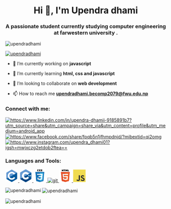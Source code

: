 <h1 align="center">Hi 👋, I'm Upendra dhami</h1>
<h3 align="center">A passionate student currently studying computer engineering at farwestern university .</h3>

<p align="left"> <img src="https://komarev.com/ghpvc/?username=upendradhami&label=Profile%20views&color=0e75b6&style=flat" alt="upendradhami" /> </p>

<p align="left"> <a href="https://github.com/ryo-ma/github-profile-trophy"><img src="https://github-profile-trophy.vercel.app/?username=upendradhami" alt="upendradhami" /></a> </p>

- 🔭 I’m currently working on **javascript**

- 🌱 I’m currently learning **html, css and javascript**

- 👯 I’m looking to collaborate on **web development**

- 📫 How to reach me **upendradhami.becomp2079@fwu.edu.np**

<h3 align="left">Connect with me:</h3>
<p align="left">
<a href="https://linkedin.com/in/https://www.linkedin.com/in/upendra-dhamii-9185891b7?utm_source=share&utm_campaign=share_via&utm_content=profile&utm_medium=android_app" target="blank"><img align="center" src="https://raw.githubusercontent.com/rahuldkjain/github-profile-readme-generator/master/src/images/icons/Social/linked-in-alt.svg" alt="https://www.linkedin.com/in/upendra-dhamii-9185891b7?utm_source=share&utm_campaign=share_via&utm_content=profile&utm_medium=android_app" height="30" width="40" /></a>
<a href="https://fb.com/https://www.facebook.com/share/fpqb5n1jfhmpdnjd/?mibextid=qi2omg" target="blank"><img align="center" src="https://raw.githubusercontent.com/rahuldkjain/github-profile-readme-generator/master/src/images/icons/Social/facebook.svg" alt="https://www.facebook.com/share/fpqb5n1jfhmpdnjd/?mibextid=qi2omg" height="30" width="40" /></a>
<a href="https://instagram.com/https://www.instagram.com/upendra_dhami01?igsh=mwjxczg2etdob2ftea==" target="blank"><img align="center" src="https://raw.githubusercontent.com/rahuldkjain/github-profile-readme-generator/master/src/images/icons/Social/instagram.svg" alt="https://www.instagram.com/upendra_dhami01?igsh=mwjxczg2etdob2ftea==" height="30" width="40" /></a>
</p>

<h3 align="left">Languages and Tools:</h3>
<p align="left"> <a href="https://www.cprogramming.com/" target="_blank" rel="noreferrer"> <img src="https://raw.githubusercontent.com/devicons/devicon/master/icons/c/c-original.svg" alt="c" width="40" height="40"/> </a> <a href="https://www.w3schools.com/cpp/" target="_blank" rel="noreferrer"> <img src="https://raw.githubusercontent.com/devicons/devicon/master/icons/cplusplus/cplusplus-original.svg" alt="cplusplus" width="40" height="40"/> </a> <a href="https://www.w3schools.com/css/" target="_blank" rel="noreferrer"> <img src="https://raw.githubusercontent.com/devicons/devicon/master/icons/css3/css3-original-wordmark.svg" alt="css3" width="40" height="40"/> </a> <a href="https://git-scm.com/" target="_blank" rel="noreferrer"> <img src="https://www.vectorlogo.zone/logos/git-scm/git-scm-icon.svg" alt="git" width="40" height="40"/> </a> <a href="https://www.w3.org/html/" target="_blank" rel="noreferrer"> <img src="https://raw.githubusercontent.com/devicons/devicon/master/icons/html5/html5-original-wordmark.svg" alt="html5" width="40" height="40"/> </a> <a href="https://developer.mozilla.org/en-US/docs/Web/JavaScript" target="_blank" rel="noreferrer"> <img src="https://raw.githubusercontent.com/devicons/devicon/master/icons/javascript/javascript-original.svg" alt="javascript" width="40" height="40"/> </a> </p>

<p><img align="left" src="https://github-readme-stats.vercel.app/api/top-langs?username=upendradhami&show_icons=true&locale=en&layout=compact" alt="upendradhami" /></p>

<p>&nbsp;<img align="center" src="https://github-readme-stats.vercel.app/api?username=upendradhami&show_icons=true&locale=en" alt="upendradhami" /></p>

<p><img align="center" src="https://github-readme-streak-stats.herokuapp.com/?user=upendradhami&" alt="upendradhami" /></p>
